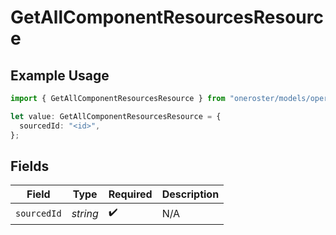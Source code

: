 # GetAllComponentResourcesResource

## Example Usage

```typescript
import { GetAllComponentResourcesResource } from "oneroster/models/operations";

let value: GetAllComponentResourcesResource = {
  sourcedId: "<id>",
};
```

## Fields

| Field              | Type               | Required           | Description        |
| ------------------ | ------------------ | ------------------ | ------------------ |
| `sourcedId`        | *string*           | :heavy_check_mark: | N/A                |